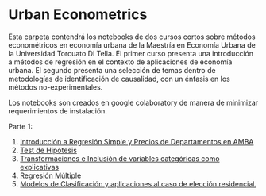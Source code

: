 # Urban Econometrics

Esta carpeta contendrá los notebooks de dos cursos cortos sobre métodos econométricos en economía urbana de la Maestría en Economía Urbana de la Universidad Torcuato Di Tella. El primer curso presenta una introducción a métodos de regresión en el contexto de aplicaciones de economía urbana. El segundo presenta una selección de temas dentro de metodologías de identificación de causalidad, con un énfasis en los métodos no-experimentales.
 
 Los notebooks son creados en google colaboratory de manera de minimizar requerimientos de instalación.

Parte 1: 

1. [Introducción a Regresión Simple y Precios de Departamentos en AMBA](https://github.com/rpasquini/urban-econometrics/blob/master/OLS_Departamentos_AMBA.ipynb)
2. [Test de Hipótesis](https://github.com/rpasquini/urban-econometrics/blob/master/OLS_2_Ajuste_Propiedades_Test_de_Hip%C3%B3tesis.ipynb)
3. [Transformaciones e Inclusión de variables categóricas como explicativas](https://github.com/rpasquini/urban-econometrics/blob/master/OLS_3_Transformaciones_Dummies_RegMultiple.ipynb)
4. [Regresión Múltiple](https://github.com/rpasquini/urban-econometrics/blob/master/OLS4_Regresion_Multiple.ipynb)
5. [Modelos de Clasificación y aplicaciones al caso de elección residencial. ](https://github.com/rpasquini/urban-econometrics/blob/master/5_Modelos_de_Clasificacion.ipynb)
 
